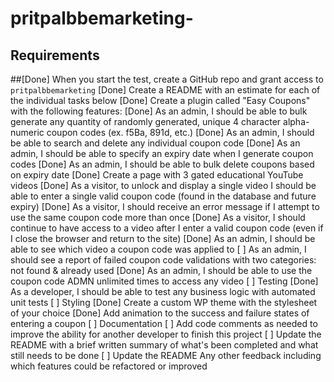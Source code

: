 # pritpalbbemarketing-
## Requirements

##[Done] When you start the test, create a GitHub repo and grant access to `pritpalbbemarketing`
  [Done] Create a README with an estimate for each of the individual tasks below
[Done] Create a plugin called "Easy Coupons" with the following features:
  [Done] As an admin, I should be able to bulk generate any quantity of randomly generated, unique 4 character alpha-numeric coupon codes (ex. f5Ba, 891d, etc.)
  [Done] As an admin, I should be able to search and delete any individual coupon code
  [Done] As an admin, I should be able to specify an expiry date when I generate coupon codes
  [Done] As an admin, I should be able to bulk delete coupons based on expiry date
[Done] Create a page with 3 gated educational YouTube videos
  [Done] As a visitor, to unlock and display a single video I should be able to enter a single valid coupon code (found in the database and future expiry)
  [Done] As a visitor, I should receive an error message if I attempt to use the same coupon code more than once
  [Done] As a visitor, I should continue to have access to a video after I enter a valid coupon code (even if I close the browser and return to the site)
  [Done] As an admin, I should be able to see which video a coupon code was applied to
  [ ] As an admin, I should see a report of failed coupon code validations with two categories: not found & already used
  [Done] As an admin, I should be able to use the coupon code ADMN unlimited times to access any video
[ ] Testing
  [Done] As a developer, I should be able to test any business logic with automated unit tests
[ ] Styling
  [Done] Create a custom WP theme with the stylesheet of your choice
  [Done] Add animation to the success and failure states of entering a coupon
[ ] Documentation
  [ ] Add code comments as needed to improve the ability for another developer to finish this project
  [ ] Update the README with a brief written summary of what's been completed and what still needs to be done
  [ ] Update the README Any other feedback including which features could be refactored or improved